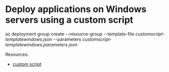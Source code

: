 # Deploy applications on Windows servers using a custom script

az deployment group create --resource-group <Name of the Azure resource group> --template-file *customscript-templatewindows.json* --parameters *customscript-templatewindows.parameters.json*

Resources:
* [custom script](https://azurearcjumpstart.io/azure_arc_jumpstart/azure_arc_servers/day2/arc_vm_extension_customscript_arm/)